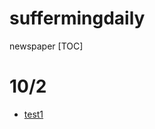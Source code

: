 suffermingdaily
===

newspaper
[TOC]

# 10/2
-  <a href="https://www.uni-muenchen.de/index.html" target="_blank">test1</a>
